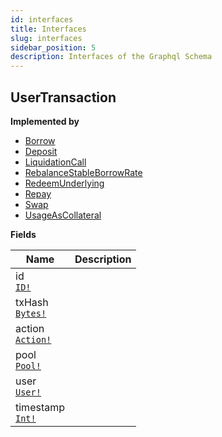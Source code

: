 ```yaml
---
id: interfaces
title: Interfaces
slug: interfaces
sidebar_position: 5
description: Interfaces of the Graphql Schema
---
```


## UserTransaction



<p style={{ marginBottom: "0.4em" }}><strong>Implemented by</strong></p>

- [Borrow](/docs/Avalanche-v2/objects#borrow)
- [Deposit](/docs/Avalanche-v2/objects#deposit)
- [LiquidationCall](/docs/Avalanche-v2/objects#liquidationcall)
- [RebalanceStableBorrowRate](/docs/Avalanche-v2/objects#rebalancestableborrowrate)
- [RedeemUnderlying](/docs/Avalanche-v2/objects#redeemunderlying)
- [Repay](/docs/Avalanche-v2/objects#repay)
- [Swap](/docs/Avalanche-v2/objects#swap)
- [UsageAsCollateral](/docs/Avalanche-v2/objects#usageascollateral)

<p style={{ marginBottom: "0.4em" }}><strong>Fields</strong></p>

<table>
<thead><tr><th>Name</th><th>Description</th></tr></thead>
<tbody>
<tr>
<td>
id<br />
<a href="/docs/Avalanche-v2/scalars#id"><code>ID!</code></a>
</td>
<td>

</td>
</tr>
<tr>
<td>
txHash<br />
<a href="/docs/Avalanche-v2/scalars#bytes"><code>Bytes!</code></a>
</td>
<td>

</td>
</tr>
<tr>
<td>
action<br />
<a href="/docs/Avalanche-v2/enums#action"><code>Action!</code></a>
</td>
<td>

</td>
</tr>
<tr>
<td>
pool<br />
<a href="/docs/Avalanche-v2/objects#pool"><code>Pool!</code></a>
</td>
<td>

</td>
</tr>
<tr>
<td>
user<br />
<a href="/docs/Avalanche-v2/objects#user"><code>User!</code></a>
</td>
<td>

</td>
</tr>
<tr>
<td>
timestamp<br />
<a href="/docs/Avalanche-v2/scalars#int"><code>Int!</code></a>
</td>
<td>

</td>
</tr>
</tbody>
</table>

